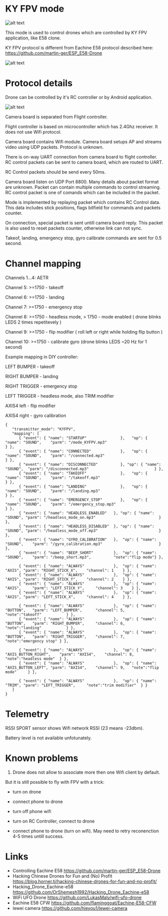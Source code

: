 # KY FPV mode

![alt text](https://raw.githubusercontent.com/RomanLut/hx_espnow_rc/main/doc/kyfpv/ky_fpv_icon.png "KY FPV icon")

This mode is used to control drones which are controlled by KY FPV application, like E58 clone.

KY FPV protocol is different from Eachine E58 protocol described here: https://github.com/martin-ger/ESP_E58-Drone

![alt text](https://raw.githubusercontent.com/RomanLut/hx_espnow_rc/main/doc/kyfpv/e58.jpg "E58 drone")


# Protocol details

Drone can be controlled by it's RC controller or by Android application.

![alt text](https://raw.githubusercontent.com/RomanLut/hx_espnow_rc/main/doc/kyfpv/ky_fpv_screen.jpg "KY FPV app")

Camera board is separated from Flight controller.

Flight controller is based on microcontroller which has 2.4Ghz receiver. It does not use Wifi protocol.

Camera board contains Wifi module. Camera board setups AP and streams video using UDP packets. Protocol is unknown.

There is on-way UART connection from camera board to flight controller. RC control packets can be sent to camera board, which are routed to UART.

RC Control packets should be send every 50ms. 

Camera board listen on UDP Port 8800. Many details about packet format are unknown. Packet can contain multiple commands to control streaming. RC control packet is one of comands which can be included in the packet.

Mode is implemented by replaying packet which contains RC Control data. This data includes stick positions, flags bitfield for commands and packets counter.

On connection, special packet is sent untill camera board reply. This packet is also used to reset packets counter, otherwise link can not sync.

Takeof, landing, emergency stop, gyro calibrate commands are sent for 0.5 second.


# Channel mapping

Channels 1...4: AETR

Channel 5: >=1750 - takeoff

Channel 6: >=1750 - landing

Channel 7: >=1750 - emergency stop

Channel 8: >=1750 - headless mode, > 1750 - mode enabled ( drone blinks LEDS 2 times repetitevely )

Channel 9: >=1750 - flip modifier ( roll left or right while holding flip button )

Channel 10: >=1750 - calibrate gyro (drone blinks LEDS ~20 Hz for 1 second)


Example mapping in DIY controller:

LEFT BUMPER - takeoff

RIGHT BUMPER - landing

RIGHT TRIGGER - emergency stop

LEFT TRIGGER - headless mode, also TRIM modifier

AXIS4 left - flip modifier

AXIS4 right - gyro calibration

```
{
   "transmitter_mode": "KYFPV",
   "mapping": [
      { "event": { "name": "STARTUP" 			   },	"op": { "name": "SOUND",	"parm": "/mode_KYFPV.mp3" 								   } },
      { "event": { "name": "CONNECTED"			   },	"op": { "name": "SOUND",	"parm": "/connected.mp3"								   } },
      { "event": { "name": "DISCONNECTED"		   }, "op": { "name": "SOUND",	"parm": "/disconnected.mp3"								} },
      { "event": { "name": "TAKEOFF"			   },	"op": { "name": "SOUND",	"parm": "/takeoff.mp3"									   } },
      {	"event": { "name": "LANDING"			   },	"op": { "name": "SOUND",	"parm": "/landing.mp3"									   } },
      { "event": { "name": "EMERGENCY_STOP" 	   },	"op": { "name": "SOUND",	"parm": "/emergency_stop.mp3"							   } },
      { "event": { "name": "HEADLESS_ENABLED"	}, "op": { "name": "SOUND",	"parm": "/headless_mode_on.mp3" 						   } },
      { "event": { "name": "HEADLESS_DISABLED"  }, "op": { "name": "SOUND",	"parm": "/headless_mode_off.mp3"						   } },
      { "event": { "name": "GYRO_CALIBRATION"	},	"op": { "name": "SOUND",	"parm": "/gyro_calibration.mp3"							} },
      { "event": { "name": "BEEP_SHORT"			},	"op": { "name": "SOUND",	"parm": "/beep_short.mp3",			"note":"flip mode"} },

      { "event": { "name": "ALWAYS"				},  "op": { "name": "AXIS",	"parm": "RIGHT_STICK_X",	"channel": 1	} },
      { "event": { "name": "ALWAYS"				},	"op": {	"name": "AXIS",	"parm": "RIGHT_STICK_Y",	"channel": 2	} },
      { "event": { "name": "ALWAYS"				},	"op": { "name": "AXIS",		"parm": "LEFT_STICK_Y",		"channel": 3	} },
      { "event": { "name": "ALWAYS"				},  "op": { "name": "AXIS",	"parm": "LEFT_STICK_X",		"channel": 4	} },

      { "event": { "name": "ALWAYS"				},	"op": { "name": "BUTTON",	"parm": "LEFT_BUMPER",		"channel": 5,	"note":"takeoff"		   } },
      { "event": { "name": "ALWAYS"				},	"op": { "name": "BUTTON",	"parm": "RIGHT_BUMPER",		"channel": 6,	"note":"landing"		   } },
      { "event": { "name": "ALWAYS"				},	"op": {	"name": "BUTTON",	"parm": "RIGHT_TRIGGER",	"channel": 7,	"note":"emergency stop"	} },

      { "event": { "name": "ALWAYS"				},	"op": {	"name": "AXIS_BUTTON_RIGHT",	"parm": "AXIS4",	"channel": 8,	"note":"headless mode"	} },
      { "event": { "name": "ALWAYS"				},	"op": {	"name": "AXIS_BUTTON_LEFT",	"parm": "AXIS4",	"channel": 9,	"note":"flip mode"	   } },
      
      { "event": { "name": "ALWAYS"				},	"op": {	"name": "TRIM",	"parm": "LEFT_TRIGGER",		"note":"trim modifier"	} }
   ]
}
```

# Telemetry

RSSI SPORT sensor shows Wifi network RSSI (23 means -23dbm).

Battery level is not available unfotunately.

# Known problems

1) Drone does not allow to associate more then one Wifi client by default.

But it is still possible to fly with FPV with a trick:

- turn on drone

- connect phone to drone

- turn off phone wifi

- turn on RC Controller, connect to drone

- connect phone to drone (turn on wifi). May need to retry reconenction 4-5 times untill success.


# Links

- Controlling Eachine E58 https://github.com/martin-ger/ESP_E58-Drone
- Hacking Chinese Drones for Fun and (No) Profit https://blog.horner.tj/hacking-chinese-drones-for-fun-and-no-profit/
- Hacking_Drone_Eachine-e58 https://github.com/OrShemesh1992/Hacking_Drone_Eachine-e58
- WiFi UFO Drone https://github.com/LukasMaly/wifi-ufo-drone
- Eachine E58 CFW https://github.com/flaminggoat/Eachine-E58-CFW
- lewei camera https://github.com/hieyou1/lewei-camera



